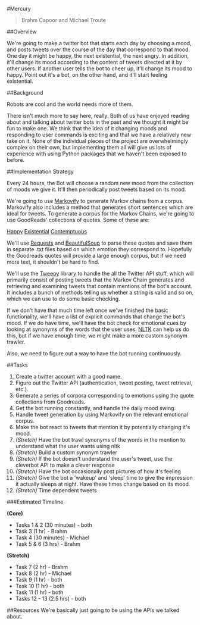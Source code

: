 #Mercury

> Brahm Capoor and Michael Troute

##Overview

We're going to make a twitter bot that starts each day by choosing a mood, and posts tweets over the course of the day that correspond to that mood. One day it might be happy, the next existential, the next angry. In addition, it'll change its mood according to the content of tweets directed at it by other users. If another user tells the bot to cheer up, it'll change its mood to happy. Point out it's a bot, on the other hand, and it'll start feeling existential.

##Background

Robots are cool and the world needs more of them.

There isn't much more to say here, really. Both of us have enjoyed reading about and talking about twitter bots in the past and we thought it might be fun to make one. We think that the idea of it changing moods and responding to user commands is exciting and that we have a relatively new take on it. None of the individual pieces of the project are overwhelmingly complex on their own, but implementing them all will give us lots of experience with using Python packages that we haven't been exposed to before.

##Implementation Strategy

Every 24 hours, the Bot will choose a random new mood from the collection of moods we give it. It'll then periodically post tweets based on its mood.

We're going to use [Markovify](https://github.com/jsvine/markovify) to generate Markov chains from a corpus. Markovify also includes a method that generates short sentences which are ideal for tweets. To generate a corpus for the Markov Chains, we're going to use GoodReads' collections of quotes. Some of these are:

[Happy](https://www.goodreads.com/quotes/tag/happiness)
[Existential](https://www.goodreads.com/quotes/tag/existentialism)
[Contemptuous](https://www.goodreads.com/quotes/tag/contempt)

We'll use [Requests](http://docs.python-requests.org/en/master/) and [BeautifulSoup](https://www.crummy.com/software/BeautifulSoup/) to parse these quotes and save them in separate .txt files based on which emotion they correspond to. Hopefully the Goodreads quotes will provide a large enough corpus, but if we need more text, it shouldn't be hard to find.

We'll use the [Tweepy](https://github.com/tweepy/tweepy) library to handle the all the Twitter API stuff, which will primarily consist of posting tweets that the Markov Chain generates and retrieving and examining tweets that contain mentions of the bot's account. It includes a bunch of methods telling us whether a string is valid and so on, which we can use to do some basic checking.

If we don't have that much time left once we've finished the basic functionality, we'll have a list of explicit commands that change the bot's mood. If we do have time, we'll have the bot check for emotional cues by looking at synonyms of the words that the user uses. [NLTK](http://www.nltk.org/) can help us do this, but if we have enough time, we might make a more custom synonym trawler.

Also, we need to figure out a way to have the bot running continuously.

##Tasks

1. Create a twitter account with a good name.
2. Figure out the Twitter API (authentication, tweet posting, tweet retrieval, etc.).
3. Generate a series of corpora corresponding to emotions using the quote collections from Goodreads.
4. Get the bot running constantly, and handle the daily mood swing.
5. Handle tweet generation by using Markovify on the relevant emotional corpus.
6. Make the bot react to tweets that mention it by potentially changing it's mood.
7. *(Stretch)* Have the bot trawl synonyms of the words in the mention to understand what the user wants using nltk
8. *(Stretch)* Build a custom synonym trawler
10. *(Stretch)* If the bot doesn't understand the user's tweet, use the cleverbot API to make a clever response
11. *(Stretch)* Have the bot occasionally post pictures of how it's feeling
12. *(Stretch)* Give the bot a 'wakeup' and 'sleep' time to give the impression it actually sleeps at night. Have these times change based on its mood.
13. *(Stretch)* Time dependent tweets


###Estimated Timeline

**(Core)**

* Tasks 1 & 2 (30 minutes) - both
* Task 3 (1 hr) - Brahm
* Task 4 (30 minutes) - Michael
* Task 5 & 6 (3 hrs) - Brahm

**(Stretch)**
* Task 7 (2 hr) - Brahm
* Task 8 (2 hr) - Michael
* Task 9 (1 hr) - both
* Task 10 (1 hr) - both
* Task 11 (1 hr) - both
* Tasks 12 - 13 (2.5 hrs) - both


##Resources
We're basically just going to be using the APIs we talked about.
